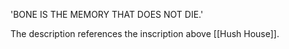 
'BONE IS THE MEMORY THAT DOES NOT DIE.'

The description references the inscription above [[Hush House]].
